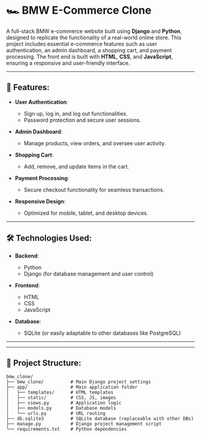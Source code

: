 # 🏎️ BMW E-Commerce Clone

A full-stack BMW e-commerce website built using **Django** and **Python**, designed to replicate the functionality of a real-world online store. This project includes essential e-commerce features such as user authentication, an admin dashboard, a shopping cart, and payment processing. The front end is built with **HTML**, **CSS**, and **JavaScript**, ensuring a responsive and user-friendly interface.

---

## 🚀 Features:
- **User Authentication**:  
  - Sign up, log in, and log out functionalities.  
  - Password protection and secure user sessions.  

- **Admin Dashboard**:  
  - Manage products, view orders, and oversee user activity.  

- **Shopping Cart**:  
  - Add, remove, and update items in the cart.  

- **Payment Processing**:  
  - Secure checkout functionality for seamless transactions.  

- **Responsive Design**:  
  - Optimized for mobile, tablet, and desktop devices.

---

## 🛠️ Technologies Used:
- **Backend**:  
  - Python  
  - Django (for database management and user control)  

- **Frontend**:  
  - HTML  
  - CSS  
  - JavaScript  

- **Database**:  
  - SQLite (or easily adaptable to other databases like PostgreSQL)

---


---

## 📂 Project Structure:
```plaintext
bmw_clone/
├── bmw_clone/          # Main Django project settings
├── app/                # Main application folder
│   ├── templates/      # HTML templates
│   ├── static/         # CSS, JS, images
│   ├── views.py        # Application logic
│   ├── models.py       # Database models
│   └── urls.py         # URL routing
├── db.sqlite3          # SQLite database (replaceable with other DBs)
├── manage.py           # Django project management script
└── requirements.txt    # Python dependencies
